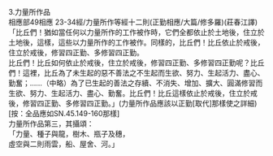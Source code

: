 3.力量所作品  
相應部49相應 23-34經/力量所作等經十二則(正勤相應/大篇/修多羅)(莊春江譯)  
「比丘們！猶如當任何以力量所作的工作被作時，它們全都依止於土地後，住立於土地後，這樣，這些以力量所作的工作被作。同樣的，比丘們！比丘依止於戒後，住立於戒後，修習四正勤、多修習四正勤。  
比丘們！比丘如何依止於戒後，住立於戒後，修習四正勤、多修習四正勤呢？比丘們！這裡，比丘為了未生起的惡不善法之不生起而生欲、努力、生起活力、盡心、勤奮；……（中略）為了已生起的善法之存續、不消失、增加、擴大、圓滿修習而生欲、努力、生起活力、盡心、勤奮。比丘們！比丘這樣依止於戒後，住立於戒後，修習四正勤、多修習四正勤。」(力量所作品應該以正勤[取代]那樣使之詳細)[按：全品應如SN.45.149-160那樣]  
力量所作品第三，其攝頌：  
「力量、種子與龍，樹木、瓶子及穗，  
虛空與二則雨雲，船、屋舍、河。」  
  
  

